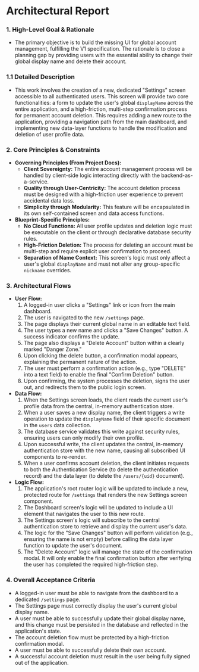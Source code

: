 # **Architectural Report**

### **1. High-Level Goal & Rationale**
*   The primary objective is to build the missing UI for global account management, fulfilling the V1 specification. The rationale is to close a planning gap by providing users with the essential ability to change their global display name and delete their account.

### **1.1 Detailed Description**
*   This work involves the creation of a new, dedicated "Settings" screen accessible to all authenticated users. This screen will provide two core functionalities: a form to update the user's global `displayName` across the entire application, and a high-friction, multi-step confirmation process for permanent account deletion. This requires adding a new route to the application, providing a navigation path from the main dashboard, and implementing new data-layer functions to handle the modification and deletion of user profile data.

### **2. Core Principles & Constraints**
*   **Governing Principles (From Project Docs):**
    *   **Client Sovereignty:** The entire account management process will be handled by client-side logic interacting directly with the backend-as-a-service.
    *   **Quality through User-Centricity:** The account deletion process must be designed with a high-friction user experience to prevent accidental data loss.
    *   **Simplicity through Modularity:** This feature will be encapsulated in its own self-contained screen and data access functions.
*   **Blueprint-Specific Principles:**
    *   **No Cloud Functions:** All user profile updates and deletion logic must be executable on the client or through declarative database security rules.
    *   **High-Friction Deletion:** The process for deleting an account must be multi-step and require explicit user confirmation to proceed.
    *   **Separation of Name Context:** This screen's logic must only affect a user's global `displayName` and must not alter any group-specific `nickname` overrides.

### **3. Architectural Flows**
*   **User Flow:**
    1.  A logged-in user clicks a "Settings" link or icon from the main dashboard.
    2.  The user is navigated to the new `/settings` page.
    3.  The page displays their current global name in an editable text field.
    4.  The user types a new name and clicks a "Save Changes" button. A success indicator confirms the update.
    5.  The page also displays a "Delete Account" button within a clearly marked "Danger Zone."
    6.  Upon clicking the delete button, a confirmation modal appears, explaining the permanent nature of the action.
    7.  The user must perform a confirmation action (e.g., type "DELETE" into a text field) to enable the final "Confirm Deletion" button.
    8.  Upon confirming, the system processes the deletion, signs the user out, and redirects them to the public login screen.
*   **Data Flow:**
    1.  When the Settings screen loads, the client reads the current user's profile data from the central, in-memory authentication store.
    2.  When a user saves a new display name, the client triggers a write operation to update the `displayName` field of their specific document in the `users` data collection.
    3.  The database service validates this write against security rules, ensuring users can only modify their own profile.
    4.  Upon successful write, the client updates the central, in-memory authentication store with the new name, causing all subscribed UI components to re-render.
    5.  When a user confirms account deletion, the client initiates requests to both the Authentication Service (to delete the authentication record) and the data layer (to delete the `/users/{uid}` document).
*   **Logic Flow:**
    1.  The application's root router logic will be updated to include a new, protected route for `/settings` that renders the new Settings screen component.
    2.  The Dashboard screen's logic will be updated to include a UI element that navigates the user to this new route.
    3.  The Settings screen's logic will subscribe to the central authentication store to retrieve and display the current user's data.
    4.  The logic for the "Save Changes" button will perform validation (e.g., ensuring the name is not empty) before calling the data layer function to update the user's document.
    5.  The "Delete Account" logic will manage the state of the confirmation modal. It will only enable the final confirmation button after verifying the user has completed the required high-friction step.

### **4. Overall Acceptance Criteria**
*   A logged-in user must be able to navigate from the dashboard to a dedicated `/settings` page.
*   The Settings page must correctly display the user's current global display name.
*   A user must be able to successfully update their global display name, and this change must be persisted in the database and reflected in the application's state.
*   The account deletion flow must be protected by a high-friction confirmation modal.
*   A user must be able to successfully delete their own account.
*   A successful account deletion must result in the user being fully signed out of the application.